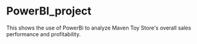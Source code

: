 # PowerBI_project
This shows the use of PowerBi to analyze Maven Toy Store's overall sales performance and profitability.
